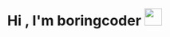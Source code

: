 <h1 align="center">Hi , I'm boringcoder <img src="https://media.giphy.com/media/hvRJCLFzcasrR4ia7z/giphy.gif" width="35"></h1>
